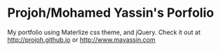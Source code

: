 # Projoh/Mohamed Yassin's Porfolio

My portfolio using Materlize css theme, and jQuery. Check it out at http://projoh.github.io or http://www.mayassin.com
